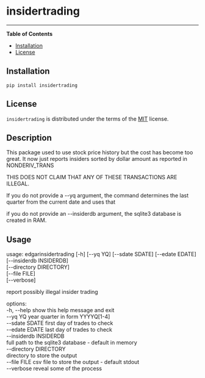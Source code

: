 # insidertrading

-----

**Table of Contents**

- [Installation](#installation)
- [License](#license)

## Installation

```console
pip install insidertrading
```

## License

`insidertrading` is distributed under the terms of the [MIT](https://spdx.org/licenses/MIT.html) license.

## Description

This package used to use stock price history but the cost has become too
great. It now just reports insiders sorted by dollar amount as reported
in NONDERIV_TRANS


THIS DOES NOT CLAIM THAT ANY OF THESE TRANSACTIONS ARE ILLEGAL.

If you do not provide a --yq argument, the command determines the last
quarter from the current date and uses that

if you do not provide an --insiderdb argument, the sqlite3 database is
created in RAM.

## Usage

usage: edgarinsidertrading [-h] [--yq YQ] [--sdate SDATE] [--edate EDATE]<br>
                           [--insiderdb INSIDERDB]<br>
                           [--directory DIRECTORY]<br>
                           [--file FILE]<br>
                           [--verbose]<br>

report possibly illegal insider trading<br>

options:<br>
  -h, --help            show this help message and exit<br>
  --yq YQ               year quarter in form YYYYQ[1-4]<br>
  --sdate SDATE         first day of trades to check<br>
  --edate EDATE         last day of trades to check<br>
  --insiderdb INSIDERDB<br>
             full path to the sqlite3 database - default in memory<br>
  --directory DIRECTORY<br>
             directory to store the output<br>
  --file FILE           csv file to store the output - default stdout<br>
  --verbose             reveal some of the process<br>


